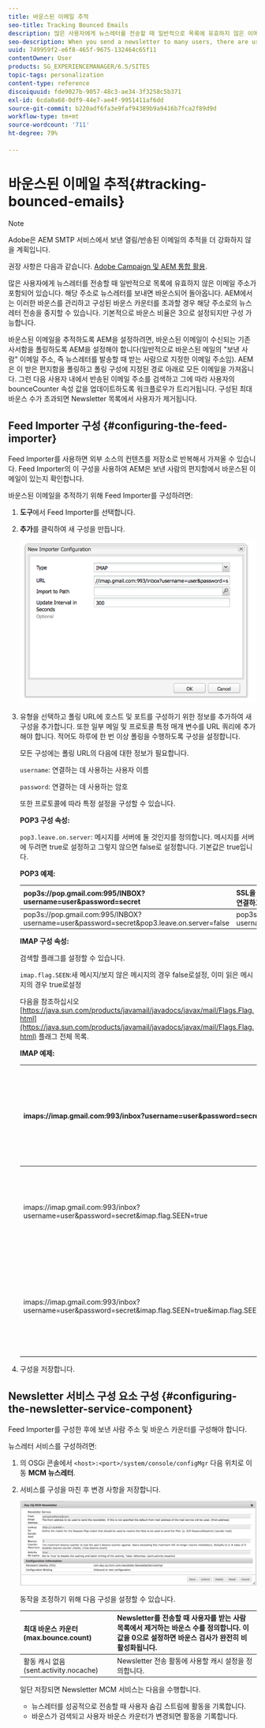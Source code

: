 ```yaml
---
title: 바운스된 이메일 추적
seo-title: Tracking Bounced Emails
description: 많은 사용자에게 뉴스레터를 전송할 때 일반적으로 목록에 유효하지 않은 이메일 주소가 포함되어 있습니다. 해당 주소로 뉴스레터를 보내면 바운스되어 돌아옵니다. AEM에서는 이러한 바운스를 관리하고 구성된 바운스 카운터를 초과할 경우 해당 주소로의 뉴스레터 전송을 중지할 수 있습니다.
seo-description: When you send a newsletter to many users, there are usually some invalid emails addresses in the list. Sending newsletters to those addresses bounce back. AEM is capable of managing those bounces and can stop sending newsletters to those addresses after the configured bounce counter is exceeded.
uuid: 749959f2-e6f8-465f-9675-132464c65f11
contentOwner: User
products: SG_EXPERIENCEMANAGER/6.5/SITES
topic-tags: personalization
content-type: reference
discoiquuid: fde9027b-9057-48c3-ae34-3f3258c5b371
exl-id: 6cda0a68-0df9-44e7-ae4f-9951411af6dd
source-git-commit: b220adf6fa3e9faf94389b9a9416b7fca2f89d9d
workflow-type: tm+mt
source-wordcount: '711'
ht-degree: 79%

---
```


# 바운스된 이메일 추적{#tracking-bounced-emails}

>[!NOTE]
>
>Adobe은 AEM SMTP 서비스에서 보낸 열림/반송된 이메일의 추적을 더 강화하지 않을 계획입니다.
>
>권장 사항은 다음과 같습니다. [Adobe Campaign 및 AEM 통합 활용](/help/sites-administering/campaign.md).

많은 사용자에게 뉴스레터를 전송할 때 일반적으로 목록에 유효하지 않은 이메일 주소가 포함되어 있습니다. 해당 주소로 뉴스레터를 보내면 바운스되어 돌아옵니다. AEM에서는 이러한 바운스를 관리하고 구성된 바운스 카운터를 초과할 경우 해당 주소로의 뉴스레터 전송을 중지할 수 있습니다. 기본적으로 바운스 비율은 3으로 설정되지만 구성 가능합니다.

바운스된 이메일을 추적하도록 AEM을 설정하려면, 바운스된 이메일이 수신되는 기존 사서함을 폴링하도록 AEM을 설정해야 합니다(일반적으로 바운스된 메일의 &quot;보낸 사람&quot; 이메일 주소, 즉 뉴스레터를 발송할 때 받는 사람으로 지정한 이메일 주소임). AEM은 이 받은 편지함을 폴링하고 폴링 구성에 지정된 경로 아래로 모든 이메일을 가져옵니다. 그런 다음 사용자 내에서 반송된 이메일 주소를 검색하고 그에 따라 사용자의 bounceCounter 속성 값을 업데이트하도록 워크플로우가 트리거됩니다. 구성된 최대 바운스 수가 초과되면 Newsletter 목록에서 사용자가 제거됩니다.

## Feed Importer 구성 {#configuring-the-feed-importer}

Feed Importer를 사용하면 외부 소스의 컨텐츠를 저장소로 반복해서 가져올 수 있습니다. Feed Importer의 이 구성을 사용하여 AEM은 보낸 사람의 편지함에서 바운스된 이메일이 있는지 확인합니다.

바운스된 이메일을 추적하기 위해 Feed Importer를 구성하려면:

1. **도구**&#x200B;에서 Feed Importer를 선택합니다.

1. **추가**&#x200B;를 클릭하여 새 구성을 만듭니다.

   ![chlimage_1](assets/chlimage_1a.png)

1. 유형을 선택하고 폴링 URL에 호스트 및 포트를 구성하기 위한 정보를 추가하여 새 구성을 추가합니다. 또한 일부 메일 및 프로토콜 특정 매개 변수를 URL 쿼리에 추가해야 합니다. 적어도 하루에 한 번 이상 폴링을 수행하도록 구성을 설정합니다.

   모든 구성에는 폴링 URL의 다음에 대한 정보가 필요합니다.

   `username`: 연결하는 데 사용하는 사용자 이름

   `password`: 연결하는 데 사용하는 암호

   또한 프로토콜에 따라 특정 설정을 구성할 수 있습니다.

   **POP3 구성 속성:**

   `pop3.leave.on.server`: 메시지를 서버에 둘 것인지를 정의합니다. 메시지를 서버에 두려면 true로 설정하고 그렇지 않으면 false로 설정합니다. 기본값은 true입니다.

   **POP3 예제:**

   | pop3s://pop.gmail.com:995/INBOX?username=user&amp;password=secret | SSL을 통해 pop3를 사용하여 user/secret으로 포트 995의 GMail에 연결하고 기본적으로 서버에 메시지를 남겨 둠 |
   |---|---|
   | pop3s://pop.gmail.com:995/INBOX?username=user&amp;password=secret&amp;pop3.leave.on.server=false | pop3s://pop.gmail.com:995/INBOX?username=user&amp;password=secret&amp;pop3.leave.on.server=false |

   **IMAP 구성 속성:**

   검색할 플래그를 설정할 수 있습니다.

   `imap.flag.SEEN`:새 메시지/보지 않은 메시지의 경우 false로설정, 이미 읽은 메시지의 경우 true로설정

   다음을 참조하십시오 [https://java.sun.com/products/javamail/javadocs/javax/mail/Flags.Flag.html](https://java.sun.com/products/javamail/javadocs/javax/mail/Flags.Flag.html) 플래그 전체 목록.

   **IMAP 예제:**

   | imaps://imap.gmail.com:993/inbox?username=user&amp;password=secret | SSL을 통해 IMAP를 사용하여 user/secret으로 포트 993의 GMail에 연결. 기본적으로 새 메시지만 가져옴. |
   |---|---|
   | imaps://imap.gmail.com:993/inbox?username=user&amp;password=secret&amp;imap.flag.SEEN=true | SSL을 통해 IMAP를 사용하여 user/secret으로 GMail 993에 연결, 이미 읽은 메시지만 가져옴. |
   | imaps://imap.gmail.com:993/inbox?username=user&amp;password=secret&amp;imap.flag.SEEN=true&amp;imap.flag.SEEN=false | SSL을 통해 IMAP를 사용하여 user/secret으로 GMail 993에 연결, 이미 읽은 메시지 또는 새 메시지만 가져옴. |

1. 구성을 저장합니다.

## Newsletter 서비스 구성 요소 구성 {#configuring-the-newsletter-service-component}

Feed Importer를 구성한 후에 보낸 사람 주소 및 바운스 카운터를 구성해야 합니다.

뉴스레터 서비스를 구성하려면:

1. 의 OSGi 콘솔에서 `<host>:<port>/system/console/configMgr` 다음 위치로 이동 **MCM 뉴스레터**.

1. 서비스를 구성을 마친 후 변경 사항을 저장합니다.

   ![chlimage_1-1](assets/chlimage_1-1a.png)

   동작을 조정하기 위해 다음 구성을 설정할 수 있습니다.

   | 최대 바운스 카운터(max.bounce.count) | Newsletter를 전송할 때 사용자를 받는 사람 목록에서 제거하는 바운스 수를 정의합니다. 이 값을 0으로 설정하면 바운스 검사가 완전히 비활성화됩니다. |
   |---|---|
   | 활동 캐시 없음(sent.activity.nocache) | Newsletter 전송 활동에 사용할 캐시 설정을 정의합니다. |

   일단 저장되면 Newsletter MCM 서비스는 다음을 수행합니다.

   * 뉴스레터를 성공적으로 전송할 때 사용자 숨김 스트림에 활동을 기록합니다.
   * 바운스가 검색되고 사용자 바운스 카운터가 변경되면 활동을 기록합니다.
